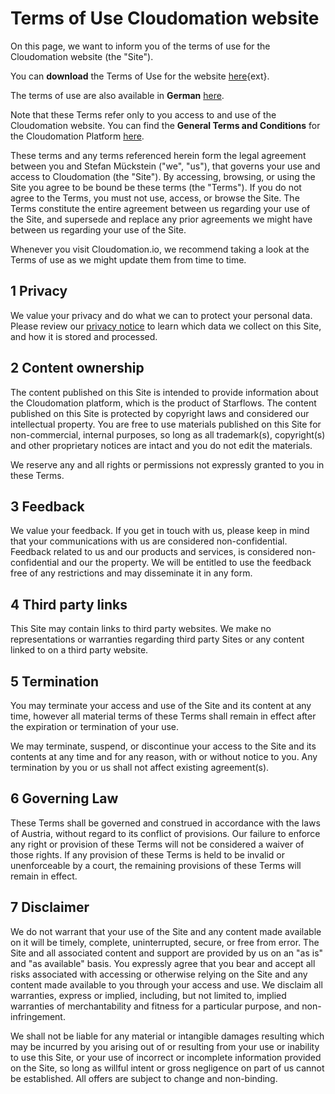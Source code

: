 # Terms of Use Cloudomation website

On this page, we want to inform you of the terms of use for the Cloudomation website (the "Site").

You can **download** the Terms of Use for the website [here](https://github.com/starflows/site/blob/master/downloads/Terms%20of%20use%20Cloudomation%20website.pdf){ext}.

The terms of use are also available in **German** [here](/site/Nutzungsbedingungen+Webseite).

Note that these Terms refer only to you access to and use of the Cloudomation website. You can find the **General Terms and Conditions** for the Cloudomation Platform [here](/site/General+Terms+and+Conditions).

These terms and any terms referenced herein form the legal agreement between you and Stefan Mückstein ("we", "us"), that governs your use and access to Cloudomation (the "Site"). By accessing, browsing, or using the Site you agree to be bound be these terms (the "Terms"). If you do not agree to the Terms, you must not use, access, or browse the Site. The Terms constitute the entire agreement between us regarding your use of the Site, and supersede and replace any prior agreements we might have between us regarding your use of the Site.

Whenever you visit Cloudomation.io, we recommend taking a look at the Terms of use as we might update them from time to time.

## 1 Privacy
We value your privacy and do what we can to protect your personal data. Please review our [privacy notice](/Privacy) to learn which data we collect on this Site, and how it is stored and processed.

## 2 Content ownership
The content published on this Site is intended to provide information about the Cloudomation platform, which is the product of Starflows. The content published on this Site is protected by copyright laws and considered our intellectual property. You are free to use materials published on this Site for non-commercial, internal purposes, so long as all trademark(s), copyright(s) and other proprietary notices are intact and you do not edit the materials.

We reserve any and all rights or permissions not expressly granted to you in these Terms.

## 3 Feedback
We value your feedback. If you get in touch with us, please keep in mind that your communications with us are considered non-confidential. Feedback related to us and our products and services, is considered non-confidential and our the property. We will be entitled to use the feedback free of any restrictions and may disseminate it in any form.

## 4 Third party links
This Site may contain links to third party websites. We make no representations or warranties regarding third party Sites or any content linked to on a third party website.

## 5 Termination
You may terminate your access and use of the Site and its content at any time, however all material terms of these Terms shall remain in effect after the expiration or termination of your use.  

We may terminate, suspend, or discontinue your access to the Site and its contents at any time and for any reason, with or without notice to you. Any termination by you or us shall not affect existing agreement(s).

## 6 Governing Law
These Terms shall be governed and construed in accordance with the laws of Austria, without regard to its conflict of provisions. Our failure to enforce any right or provision of these Terms will not be considered a waiver of those rights. If any provision of these Terms is held to be invalid or unenforceable by a court, the remaining provisions of these Terms will remain in effect.

## 7 Disclaimer
We do not warrant that your use of the Site and any content made available on it will be timely, complete, uninterrupted, secure, or free from error. The Site and all associated content and support are provided by us on an "as is" and "as available" basis. You expressly agree that you bear and accept all risks associated with accessing or otherwise relying on the Site and any content made available to you through your access and use. We disclaim all warranties, express or implied, including, but not limited to, implied warranties of merchantability and fitness for a particular purpose, and non-infringement.

We shall not be liable for any material or intangible damages resulting which may be incurred by you arising out of or resulting from your use or inability to use this Site, or your use of incorrect or incomplete information provided on the Site, so long as willful intent or gross negligence on part of us cannot be established. All offers are subject to change and non-binding.
